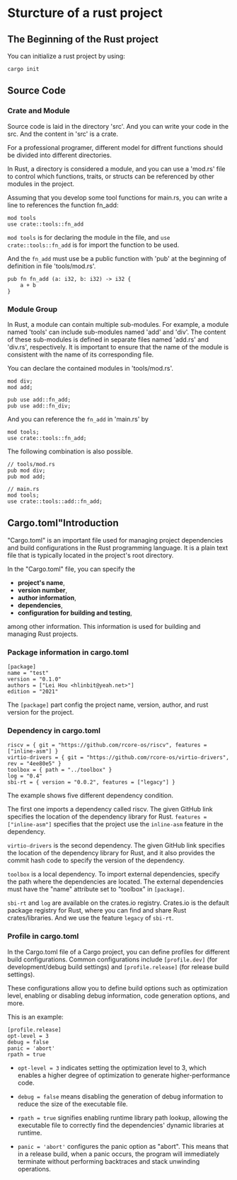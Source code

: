 # Sturcture of a rust project

## The Beginning of the Rust project

You can initialize a rust project by using:

```
cargo init
```

## Source Code

### Crate and Module

Source code is laid in the directory 'src'. And you can write your code in the src. And the content in 'src' is a crate.

For a professional programer, different model for diffrent functions should be divided into different directories. 

In Rust, a directory is considered a module, and you can use a 'mod.rs' file to control which functions, traits, or structs can be referenced by other modules in the project.

Assuming that you develop some tool functions for main.rs, you can write a line to references the function fn_add:

```
mod tools
use crate::tools::fn_add
```

`mod tools` is for declaring the module in the file, and `use crate::tools::fn_add` is for import the function to be used.

And the `fn_add` must use be a public function with 'pub' at the beginning of definition in file 'tools/mod.rs'.

```
pub fn fn_add (a: i32, b: i32) -> i32 {
    a + b
}
```

### Module Group

In Rust, a module can contain multiple sub-modules. For example, a module named 'tools' can include sub-modules named 'add' and 'div'. The content of these sub-modules is defined in separate files named 'add.rs' and 'div.rs', respectively. It is important to ensure that the name of the module is consistent with the name of its corresponding file.

You can declare the contained modules in 'tools/mod.rs'.

```
mod div;
mod add;

pub use add::fn_add;
pub use add::fn_div;
```

And you can reference the `fn_add` in 'main.rs' by 
```
mod tools;
use crate::tools::fn_add;
```

The following combination is also possible.

```
// tools/mod.rs
pub mod div;
pub mod add;
```

```
// main.rs
mod tools;
use crate::tools::add::fn_add;
```


## Cargo.toml"Introduction

"Cargo.toml" is an important file used for managing project dependencies and build configurations in the Rust programming language. It is a plain text file that is typically located in the project's root directory.

In the "Cargo.toml" file, you can specify the
* **project's name**, 
* **version number**,  
* **author information**, 
* **dependencies**,
* **configuration for building and testing**, 

among other information. This information is used for building and managing Rust projects.

### Package information in cargo.toml

```
[package]
name = "test"
version = "0.1.0"
authors = ["Lei Hou <hlinbit@yeah.net>"]
edition = "2021"
```

The `[package]` part config the project name, version, author, and rust version for the project.


### Dependency in cargo.toml

```
riscv = { git = "https://github.com/rcore-os/riscv", features = ["inline-asm"] }
virtio-drivers = { git = "https://github.com/rcore-os/virtio-drivers", rev = "4ee80e5" }
toolbox = { path = "../toolbox" }
log = "0.4"
sbi-rt = { version = "0.0.2", features = ["legacy"] }
```

The example shows five different dependency condition.

The first one imports a dependency called riscv. The given GitHub link specifies the location of the dependency library for Rust. `features = ["inline-asm"]` specifies that the project use the `inline-asm` feature in the dependency. 


`virtio-drivers` is the second dependency. 
The given GitHub link specifies the location of the dependency library for Rust, and it also provides the commit hash code to specify the version of the dependency.

`toolbox` is a local dependency. To import external dependencies, specify the path where the dependencies are located. The external dependencies must have the "name" attribute set to "toolbox" in `[package]`.

`sbi-rt` and `log` are available on the crates.io registry. Crates.io is the default package registry for Rust, where you can find and share Rust crates/libraries. And we use the feature `legacy` of `sbi-rt`.

### Profile in cargo.toml

In the Cargo.toml file of a Cargo project, you can define profiles for different build configurations. Common configurations include `[profile.dev]` (for development/debug build settings) and `[profile.release]` (for release build settings).

These configurations allow you to define build options such as optimization level, enabling or disabling debug information, code generation options, and more.

This is an example:

```
[profile.release]
opt-level = 3
debug = false
panic = 'abort'
rpath = true
```

* `opt-level = 3` indicates setting the optimization level to 3, which enables a higher degree of optimization to generate higher-performance code.

* `debug = false` means disabling the generation of debug information to reduce the size of the executable file.

* `rpath = true` signifies enabling runtime library path lookup, allowing the executable file to correctly find the dependencies' dynamic libraries at runtime.

* `panic = 'abort'` configures the panic option as "abort". This means that in a release build, when a panic occurs, the program will immediately terminate without performing backtraces and stack unwinding operations.